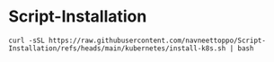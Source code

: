# Script-Installation

``` curl -sSL https://raw.githubusercontent.com/navneettoppo/Script-Installation/refs/heads/main/kubernetes/install-k8s.sh | bash ```

